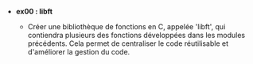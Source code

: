 - **ex00 : libft**

  - Créer une bibliothèque de fonctions en C, appelée 'libft', qui contiendra plusieurs des fonctions développées dans les modules précédents. Cela permet de centraliser le code réutilisable et d'améliorer la gestion du code.
